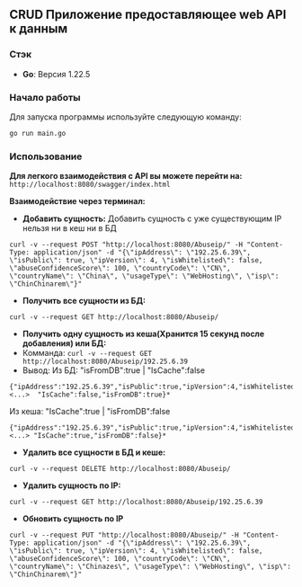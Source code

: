 ## CRUD Приложение предоставляющее web API к данным
### Стэк
- **Go**: Версия 1.22.5

### Начало работы

Для запуска программы используйте следующую команду:

```bash
go run main.go
```

### Использование
**Для легкого взаимодействия с API вы можете перейти на:**
```http://localhost:8080/swagger/index.html```

**Взаимодействие через терминал:**
- **Добавить сущность:**
Добавить сущность с уже существующим IP нельзя ни в кеш ни в БД
```
curl -v --request POST "http://localhost:8080/Abuseip/" -H "Content-Type: application/json" -d "{\"ipAddress\": \"192.25.6.39\", \"isPublic\": true, \"ipVersion\": 4, \"isWhitelisted\": false, \"abuseConfidenceScore\": 100, \"countryCode\": \"CN\", \"countryName\": \"China\", \"usageType\": \"WebHosting\", \"isp\": \"ChinChinarem\"}"
```

- **Получить все сущности из БД:**
```
curl -v --request GET http://localhost:8080/Abuseip/
```

- **Получить одну сущность из кеша(Хранится 15 секунд после добавления) или БД:**
- Комманда: ```curl -v --request GET http://localhost:8080/Abuseip/192.25.6.39```
- Вывод:
Из БД: "isFromDB":true | "IsCache":false
```
{"ipAddress":"192.25.6.39","isPublic":true,"ipVersion":4,"isWhitelisted":false,"abuseConfidenceScore":100, <...>  "IsCache":false,"isFromDB":true}*
```
Из кеша: "IsCache":true | "isFromDB":false
```
{"ipAddress":"192.25.6.39","isPublic":true,"ipVersion":4,"isWhitelisted":false,"abuseConfidenceScore":100, <...> "IsCache":true,"isFromDB":false}*
```

- **Удалить все сущности в БД и кеше:**
```
curl -v --request DELETE http://localhost:8080/Abuseip/
```
- **Удалить сущность по IP:**
```
curl -v --request GET http://localhost:8080/Abuseip/192.25.6.39
```

- **Обновить сущность по IP**
```
curl -v --request PUT "http://localhost:8080/Abuseip/" -H "Content-Type: application/json" -d "{\"ipAddress\": \"192.25.6.39\", \"isPublic\": true, \"ipVersion\": 4, \"isWhitelisted\": false, \"abuseConfidenceScore\": 100, \"countryCode\": \"CN\", \"countryName\": \"Chinazes\", \"usageType\": \"WebHosting\", \"isp\": \"ChinChinarem\"}"
```
